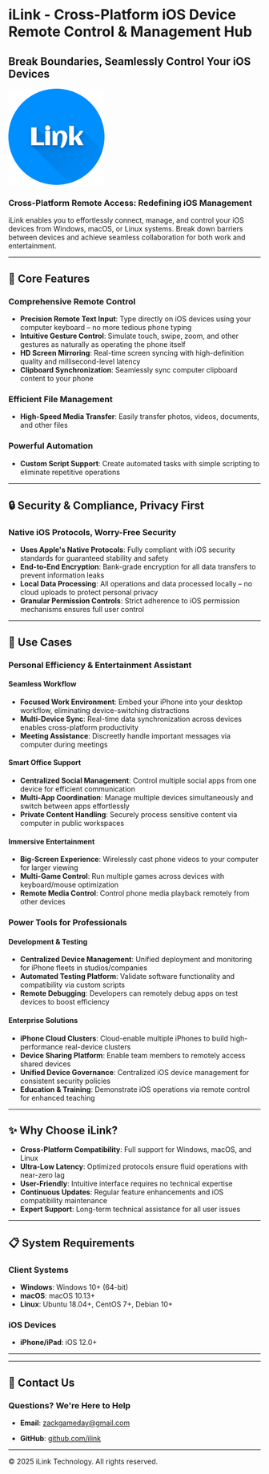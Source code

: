 # iLink - Cross-Platform iOS Device Remote Control & Management Hub

## Break Boundaries, Seamlessly Control Your iOS Devices

![iLink Logo](/icon-192.png) <!-- Placeholder for actual logo URL -->

### Cross-Platform Remote Access: Redefining iOS Management

iLink enables you to effortlessly connect, manage, and control your iOS devices from Windows, macOS, or Linux systems. Break down barriers between devices and achieve seamless collaboration for both work and entertainment.

---

## 🚀 Core Features

### Comprehensive Remote Control

- **Precision Remote Text Input**: Type directly on iOS devices using your computer keyboard – no more tedious phone typing
- **Intuitive Gesture Control**: Simulate touch, swipe, zoom, and other gestures as naturally as operating the phone itself
- **HD Screen Mirroring**: Real-time screen syncing with high-definition quality and millisecond-level latency
- **Clipboard Synchronization**: Seamlessly sync computer clipboard content to your phone

### Efficient File Management

- **High-Speed Media Transfer**: Easily transfer photos, videos, documents, and other files

### Powerful Automation

- **Custom Script Support**: Create automated tasks with simple scripting to eliminate repetitive operations
<!-- - **Pre-built Automation Templates**: Out-of-the-box templates for common automation scenarios -->
<!-- - **Scheduled Tasks**: Set timed automated operations for intelligent device management -->

---

## 🔒 Security & Compliance, Privacy First

### Native iOS Protocols, Worry-Free Security

- **Uses Apple's Native Protocols**: Fully compliant with iOS security standards for guaranteed stability and safety
- **End-to-End Encryption**: Bank-grade encryption for all data transfers to prevent information leaks
- **Local Data Processing**: All operations and data processed locally – no cloud uploads to protect personal privacy
- **Granular Permission Controls**: Strict adherence to iOS permission mechanisms ensures full user control

---

## 💼 Use Cases

### Personal Efficiency & Entertainment Assistant

#### Seamless Workflow
- **Focused Work Environment**: Embed your iPhone into your desktop workflow, eliminating device-switching distractions
- **Multi-Device Sync**: Real-time data synchronization across devices enables cross-platform productivity
- **Meeting Assistance**: Discreetly handle important messages via computer during meetings

#### Smart Office Support
- **Centralized Social Management**: Control multiple social apps from one device for efficient communication
- **Multi-App Coordination**: Manage multiple devices simultaneously and switch between apps effortlessly
- **Private Content Handling**: Securely process sensitive content via computer in public workspaces

#### Immersive Entertainment
- **Big-Screen Experience**: Wirelessly cast phone videos to your computer for larger viewing
- **Multi-Game Control**: Run multiple games across devices with keyboard/mouse optimization
- **Remote Media Control**: Control phone media playback remotely from other devices

### Power Tools for Professionals

#### Development & Testing
- **Centralized Device Management**: Unified deployment and monitoring for iPhone fleets in studios/companies
- **Automated Testing Platform**: Validate software functionality and compatibility via custom scripts
- **Remote Debugging**: Developers can remotely debug apps on test devices to boost efficiency

#### Enterprise Solutions
- **iPhone Cloud Clusters**: Cloud-enable multiple iPhones to build high-performance real-device clusters
- **Device Sharing Platform**: Enable team members to remotely access shared devices
- **Unified Device Governance**: Centralized iOS device management for consistent security policies
- **Education & Training**: Demonstrate iOS operations via remote control for enhanced teaching

---

## ✨ Why Choose iLink?

- **Cross-Platform Compatibility**: Full support for Windows, macOS, and Linux
- **Ultra-Low Latency**: Optimized protocols ensure fluid operations with near-zero lag
- **User-Friendly**: Intuitive interface requires no technical expertise
- **Continuous Updates**: Regular feature enhancements and iOS compatibility maintenance
- **Expert Support**: Long-term technical assistance for all user issues

---

## 📋 System Requirements

### Client Systems
- **Windows**: Windows 10+ (64-bit)
- **macOS**: macOS 10.13+
- **Linux**: Ubuntu 18.04+, CentOS 7+, Debian 10+

### iOS Devices
- **iPhone/iPad**: iOS 12.0+

---
<!-- 
## 📥 Download Now: Enter the New Era of iOS Management

### 7-Day Free Trial with Full Premium Features

- [Download for Windows](https://download.ilink.com/windows)
- [Download for macOS](https://download.ilink.com/macos)
- [Download for Linux](https://download.ilink.com/linux)

> Free basic features available; Premium requires subscription -->

---

## 🤝 Contact Us

### Questions? We're Here to Help

<!-- - **Official Site**: [www.ilink.com](https://www.ilink.com) -->
- **Email**: zackgameday@gmail.com
<!-- - **Support Hotline**: 400-123-4567 -->
<!-- - **WeChat**: iLink Official Service Account -->
- **GitHub**: [github.com/ilink](https://github.com/zackhub-zheng/iLink)

---
<!-- 
## 💬 Testimonials

> "iLink revolutionized my workflow – handling all phone notifications via computer boosted my productivity by 30%!" — Zhang Ming, Product Manager

> "As an iOS developer, iLink's automated testing saved us enormous time, doubling testing efficiency." — Li Qiang, Senior iOS Engineer

> "During remote work, managing all devices from one computer made me unprecedentedly efficient." — Wang Fang, Remote Worker

--- -->

© 2025 iLink Technology. All rights reserved.

